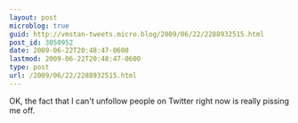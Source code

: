 ```yaml
---
layout: post
microblog: true
guid: http://vmstan-tweets.micro.blog/2009/06/22/2288932515.html
post_id: 3050952
date: 2009-06-22T20:48:47-0600
lastmod: 2009-06-22T20:48:47-0600
type: post
url: /2009/06/22/2288932515.html
---
```

OK, the fact that I can't unfollow people on Twitter right now is really pissing me off.
